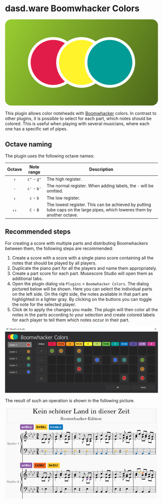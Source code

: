 # dasd.ware Boomwhacker Colors

![Plugin dialog](resources/dw_Boomwhackers.png)

This plugin allows color noteheads with [Boomwhacker](https://en.wikipedia.org/wiki/Boomwhacker) colors. In contrast to other plugins, it is possible to select for each part, which notes should be colored. This is useful when playing with several musicians, where each one has a specific set of pipes.

## Octave naming

The plugin uses the following octave names:

| Octave | Note range  | Description                                                                                                              |
| :----: | :---------: | ------------------------------------------------------------------------------------------------------------------------ |
|  `↑­`   | `c"` - `g"` | The high register.                                                                                                       |
|  `-­`   | `c'` - `b'` | The normal register. When adding labels, the `-` will be omitted.                                                        |
|  `↓­`   |  `c` - `b`  | The low register.                                                                                                        |
| `↓↓­`   |  `C` - `B`  | The lowest register. This can be achieved by putting tube caps on the large pipes, which loweres them by another octave. |

## Recommended steps

For creating a score with multiple parts and distributing Boomwhackers between them, the following steps are recommended:

1. Create a score with a score with a single piano score containing all the notes that should be played by all players.
2. Duplicate the piano part for all the players and name them appropriately.
3. Create a part score for each part. Musescore Studio will open them as additional tabs.
4. Open the plugin dialog via `Plugins` > `Boomwhacker Colors`. The dialog pictured below will be shown. Here you can select the individual parts on the left side. On the right side, the notes available in that part are highlighted in a lighter gray. By clicking on the buttons you can toggle the note for the selected player.
5. Click `OK` to apply the changes you made. The plugin will then color all the notes in the parts according to your selection and create colored labels for each player to tell them which notes occur in their part.

![Plugin dialog](resources/screenshot_dialog.png)

The result of such an operation is shown in the following picture.

![Colored score](resources/screenshot_score.png)
